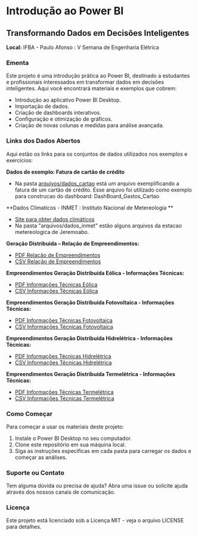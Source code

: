 # Introdução ao Power BI

## Transformando Dados em Decisões Inteligentes

**Local:** IFBA - Paulo Afonso : V Semana de Engenharia Elétrica

### Ementa
Este projeto é uma introdução prática ao Power BI, destinado a estudantes e profissionais interessados em transformar dados em decisões inteligentes. Aqui você encontrará materiais e exemplos que cobrem:

- Introdução ao aplicativo Power BI Desktop.
- Importação de dados.
- Criação de dashboards interativos.
- Configuração e otimização de gráficos.
- Criação de novas colunas e medidas para análise avançada.

### Links dos Dados Abertos
Aqui estão os links para os conjuntos de dados utilizados nos exemplos e exercícios:

**Dados de exemplo: Fatura de cartão de crédito**
- Na pasta [arquivos/dados_cartao](arquivos/dados_cartao) está um arquivo exemplificando a fatura de um cartão de crédito. Esse arquivo foi utilizado como exemplo para construcao do dashboard: DashBoard_Gastos_Cartao

**Dados Climaticos - INMET : Instituto Nacional de Metereologia **
- [Site para obter dados climáticos](https://mapas.inmet.gov.br/)
- Na pasta "arquivos/dados_inmet" estão alguns arquivos da estacao metereologica de Jeremoabo.

**Geração Distribuída – Relação de Empreendimentos:**
- [PDF Relação de Empreendimentos](https://dadosabertos.aneel.gov.br/dataset/5e0fafd2-21b9-4d5b-b622-40438d40aba2/resource/3fabb9e8-668a-4f94-8f0e-ed9cd2682979/download/dm-geracao-distribuida-relacao-de-empreendimentos.pdf)
- [CSV Relação de Empreendimentos](https://dadosabertos.aneel.gov.br/dataset/5e0fafd2-21b9-4d5b-b622-40438d40aba2/resource/b1bd71e7-d0ad-4214-9053-cbd58e9564a7/download/empreendimento-geracao-distribuida.csv)

**Empreendimentos Geração Distribuída Eólica - Informações Técnicas:**
- [PDF Informações Técnicas Eólica](https://dadosabertos.aneel.gov.br/dataset/5e0fafd2-21b9-4d5b-b622-40438d40aba2/resource/27b24236-3974-462d-ae35-64ab16661ef7/download/dm-empreendimentos-geracao-distribuida-eolica-informacoes-tecnicas.pdf)
- [CSV Informações Técnicas Eólica](https://dadosabertos.aneel.gov.br/dataset/5e0fafd2-21b9-4d5b-b622-40438d40aba2/resource/5f903d78-25ae-4a3f-a2bd-9a93351c59fb/download/empreendimento-gd-informacoes-tecnicas-eolica.csv)

**Empreendimentos Geração Distribuída Fotovoltaica - Informações Técnicas:**
- [PDF Informações Técnicas Fotovoltaica](https://dadosabertos.aneel.gov.br/dataset/5e0fafd2-21b9-4d5b-b622-40438d40aba2/resource/e8f71a89-85b1-4a49-920a-56224e49dba2/download/dm-empreendimentos-geracao-distribuida-fotovoltaica-informacoes-tecnicas.pdf)
- [CSV Informações Técnicas Fotovoltaica](https://dadosabertos.aneel.gov.br/dataset/5e0fafd2-21b9-4d5b-b622-40438d40aba2/resource/49fa9ca0-f609-4ae3-a6f7-b97bd0945a3a/download/empreendimento-gd-informacoes-tecnicas-fotovoltaica.csv)

**Empreendimentos Geração Distribuída Hidrelétrica - Informações Técnicas:**
- [PDF Informações Técnicas Hidrelétrica](https://dadosabertos.aneel.gov.br/dataset/5e0fafd2-21b9-4d5b-b622-40438d40aba2/resource/ca5dd097-aa05-47f7-b0fd-cf2c21cae6b8/download/dm-empreendimentos-geracao-distribuida-hidreletcrica-informacoes-tecnicas.pdf)
- [CSV Informações Técnicas Hidrelétrica](https://dadosabertos.aneel.gov.br/dataset/5e0fafd2-21b9-4d5b-b622-40438d40aba2/resource/c189442a-18f0-44eb-9c89-3b48147a4d65/download/empreendimento-gd-informacoes-tecnicas-hidreletrica.csv)

**Empreendimentos Geração Distribuída Termelétrica - Informações Técnicas:**
- [PDF Informações Técnicas Termelétrica](https://dadosabertos.aneel.gov.br/dataset/5e0fafd2-21b9-4d5b-b622-40438d40aba2/resource/3ade445c-8d99-4594-b331-5008df43dec2/download/dm-empreendimentos-geracao-distribuida-termeletrica-informacoes-tecnicas.pdf)
- [CSV Informações Técnicas Termelétrica](https://dadosabertos.aneel.gov.br/dataset/5e0fafd2-21b9-4d5b-b622-40438d40aba2/resource/bd1d3783-b389-49d8-a828-a56e193d0671/download/empreendimento-gd-informacoes-tecnicas-termeletrica.csv)

### Como Começar
Para começar a usar os materiais deste projeto:
1. Instale o Power BI Desktop no seu computador.
2. Clone este repositório em sua máquina local.
3. Siga as instruções específicas em cada pasta para carregar os dados e começar as análises.

### Suporte ou Contato
Tem alguma dúvida ou precisa de ajuda? Abra uma issue ou solicite ajuda através dos nossos canais de comunicação.

### Licença
Este projeto está licenciado sob a Licença MIT - veja o arquivo LICENSE para detalhes.
